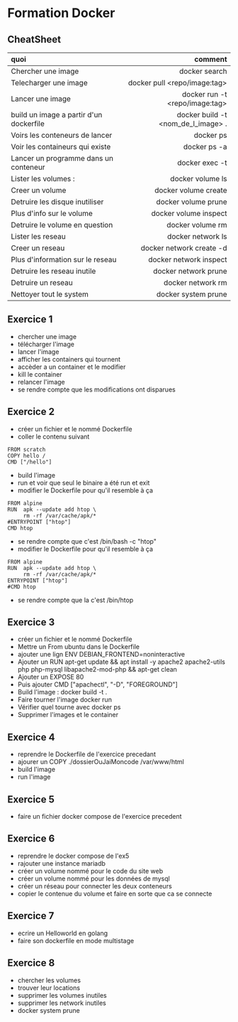 # Formation Docker
## CheatSheet


| quoi                                 | comment                                        |
|:-------------------------------------|-----------------------------------------------:|
|Chercher une image                    | docker search <string>                         |
|Telecharger une image                 | docker pull <repo/image:tag>                   |
|Lancer une image                      | docker run -t <repo/image:tag>                 |
|build un image a partir d'un dockerfile| docker build -t <nom_de_l_image>  .            |
|Voirs les conteneurs de lancer        | docker ps                                      |
|Voir les containeurs qui existe       | docker ps -a                                   |
|Lancer un programme dans un conteneur | docker exec -t <conteneur> <programme>         |
|Lister les volumes :                  | docker volume ls                               |
|Creer un volume                       | docker volume create <name>                    |
|Detruire les disque inutiliser        | docker volume prune                            |
|Plus d'info sur le volume             | docker volume inspect <id>                     |
|Detruire le volume en question        | docker volume rm <name>                        |
|Lister les reseau                     | docker network ls                              |
|Creer un reseau                       | docker network create -d <type> <networkName>  |
|Plus d'information sur le reseau      | docker network inspect <id>                    |
|Detruire les reseau inutile           | docker network prune                           |
|Detruire un reseau                    | docker network rm <name>                       |
|Nettoyer tout le system               | docker system prune                            |

## Exercice 1
* chercher une image
* télécharger l'image 
* lancer l'image
* afficher les containers qui tournent
* accèder a un container et le modifier
* kill le container 
* relancer l'image
* se rendre compte que les modifications ont disparues


## Exercice 2
* créer un fichier et le nommé Dockerfile
* coller le contenu suivant
```
FROM scratch
COPY hello /
CMD ["/hello"]
```
* build l'image
* run et voir que seul le binaire a été run et  exit
* modifier le Dockerfile pour qu'il resemble à ça 
```
FROM alpine
RUN  apk --update add htop \
     rm -rf /var/cache/apk/*
#ENTRYPOINT ["htop"]
CMD htop
```
* se rendre compte que c'est /bin/bash -c "htop"
* modifier le Dockerfile pour qu'il resemble à ça 
```
FROM alpine
RUN  apk --update add htop \
     rm -rf /var/cache/apk/*
ENTRYPOINT ["htop"]
#CMD htop
```
* se rendre compte que la c'est /bin/htop 


## Exercice 3
* créer un fichier et le nommé Dockerfile 
* Mettre un From ubuntu dans le Dockerfile
* ajouter une lign ENV DEBIAN_FRONTEND=noninteractive
* Ajouter un RUN apt-get update && apt install -y apache2 apache2-utils php php-mysql libapache2-mod-php && apt-get clean
* Ajouter un EXPOSE 80
* Puis ajouter CMD ["apachectl", "-D", "FOREGROUND"]
* Build l'image : docker build -t <myCustomImageName> .
* Faire tourner l'image docker run <myCustomImageName>
* Vérifier quel tourne avec docker ps
* Supprimer l'images et le container


## Exercice 4
* reprendre le Dockerfile de l'exercice precedant
* ajourer un COPY ./dossierOuJaiMoncode /var/www/html
* build l'image
* run l'image

## Exercice 5
* faire un fichier docker compose de l'exercice precedent

## Exercice 6
* reprendre le docker compose de l'ex5
* rajouter une instance mariadb
* créer un volume nommé pour le code du site web 
* créer un volume nommé pour les données de mysql
* créer un réseau pour connecter les deux conteneurs
* copier le contenue du volume et faire en sorte que ca se connecte

## Exercice 7
* ecrire un Helloworld en golang
* faire son dockerfile en mode multistage

## Exercice 8

* chercher les volumes
* trouver leur locations
* supprimer les volumes inutiles
* supprimer les network inutiles
* docker system prune 
